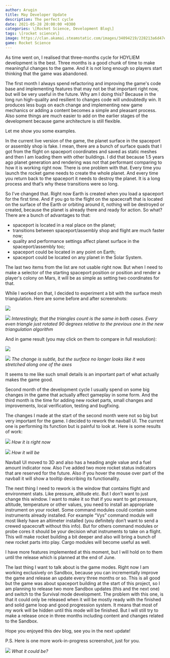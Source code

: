 ```yaml
---
author: Arugin
title: May Developer Update
description: The perfect cycle
date: 2021-05-28 20:00:00 +0300
categories: \[Rocket Science, Development Blog\]
tags: \[rocket science\]
image: https://clan.akamai.steamstatic.com/images/34094219/228213a6d47e2adfbe6822d44bd63de74eae84eb_400x225.png
game: Rocket Science
---
```

As time went on, I realised that three-months cycle for HDYLIEM development is the best. Three months is a good chunk of time to make meaningful changes to the game. And it is not long enough so players start thinking that the game was abandoned.

The first month I always spend refactoring and improving the game's code base and implementing features that may not be that important right now, but will be very useful in the future. Why am I doing this? Because in the long run high-quality and resilient to changes code will undoubtedly win. It produces less bugs on each change and implementing new game mechanics or adding a content becomes a simple and pleasant process. Also some things are much easier to add on the earlier stages of the development because game architecture is still flexible.

Let me show you some examples.

In the current live version of the game, the planet surface in the spaceport or assembly shop is fake. I mean, there are a bunch of surface quads that I got from the flight on spaceport coordinates and saved as static meshes and then I am loading them with other buildings. I did that because 1.5 years ago planet generation and rendering was not that performant comparing to how it is working right now. There is one problem with that. Every time you launch the rocket game needs to create the whole planet. And every time you return back to the spaceport it needs to destroy the planet. It is a long process and that’s why these transitions were so long.

So I’ve changed that. Right now Earth is created when you load a spaceport for the first time. And if you go to the flight on the spacecraft that is located on the surface of the Earth or orbiting around it, nothing will be destroyed or created, because the planet is already there and ready for action. So what? There are a bunch of advantages to that:

- spaceport is located in a real place on the planet;
- transitions between spaceport/assembly shop and flight are much faster now;
- quality and performance settings affect planet surface in the spaceport/assembly too;
- spaceport could be located in any point on Earth;
- spaceport could be located on any planet in the Solar System.

The last two items from the list are not usable right now. But when I need to make a selector of the starting spaceport position or position and render a player's colony on Mars, it will be as simple as setting two coordinates for that.

While I worked on that, I decided to experiment a bit with the surface mesh triangulation. Here are some before and after screenshots:

![](https://clan.akamai.steamstatic.com/images//34094219/668a55573ac284e82816ff403acbef365f2de86f.png)

![](https://clan.akamai.steamstatic.com/images//34094219/8e262c3400c8c071536c0a941e93b6dbfb168167.png)
_Interestingly, that the triangles count is the same in both cases. Every even triangle just rotated 90 degrees relative to the previous one in the new triangulation algorithm_

And in game result (you may click on them to compare in full resolution):

![](https://clan.akamai.steamstatic.com/images//34094219/e60e16d840c689a6154c41d0f443b91a0d90ca73.png)

![](https://clan.akamai.steamstatic.com/images//34094219/249b0f88443c68b2ad667a689ab3b1f987ac06bd.png)
_The change is subtle, but the surface no longer looks like it was stretched along one of the axes_

It seems to me like such small details is an important part of what actually makes the game good.

Second month of the development cycle I usually spend on some big changes in the game that actually affect gameplay in some form. And the third month is the time for adding new rocket parts, small changes and improvements, local verification, testing and bugfixing.

The changes I made at the start of the second month were not so big but very important for the game. I decided to rework the navball UI. The current one is performing its function but is painful to look at. Here is some results of work:

![](https://clan.akamai.steamstatic.com/images//34094219/5c39b4d63095fc0a297fac5497c7296d8bfb6923.png)
_How it is right now_

![](https://clan.akamai.steamstatic.com/images//34094219/39eec5d6bce4e50be7ca50e9028be80bf21d157a.png)
_How it will be_

Navball UI moved to 3D and also has a heading angle value and a fuel amount indicator now. Also I’ve added two more rocket status indicators that are reserved for the future. Also if you hover the mouse over part of the navball it will show a tooltip describing its functionality.

The next thing I need to rework is the window that contains flight and environment stats. Like pressure, altitude etc. But I don’t want to just change this window. I want to make it so that if you want to get pressure, altitude, temperature or other values, you need to install an appropriate instrument on your rocket. Some command modules could contain some instruments already installed. For example “Vys” command module will most likely have an altimeter installed (you definitely don’t want to send a crewed spacecraft without this info). But for others command modules or probe cores it should be your decision what instruments to take on a flight. This will make rocket building a bit deeper and also will bring a bunch of new rocket parts into play. Cargo modules will become useful as well.

I have more features implemented at this moment, but I will hold on to them until the release which is planned at the end of June.

The last thing I want to talk about is the game modes. Right now I am working exclusively on Sandbox, because you can incrementally improve the game and release an update every three months or so. This is all good but the game was about spaceport building at the start of this project, so I am planning to release two more Sandbox updates (this and the next one) and switch to the Survival mode development. The problem with this one, is that it could only be released when it will be mostly ready with the finished and solid game loop and good progression system. It means that most of my work will be hidden until this mode will be finished. But I will still try to make a release once in three months including content and changes related to the Sandbox.

Hope you enjoyed this dev blog, see you in the next update!

P.S. Here is one more work-in-progress screenshot, just for you.

![](https://clan.akamai.steamstatic.com/images//34094219/6d02cf29a595ffd7845a2668a4f8e792037a7b42.png)
_What it could be?_